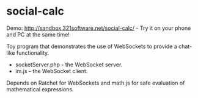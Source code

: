 # social-calc

Demo: http://sandbox.321software.net/social-calc/ - Try it on your phone and PC at the same time!

Toy program that demonstrates the use of WebSockets to provide a chat-like functionality.

* socketServer.php - the WebSocket server.
* im.js - the WebSocket client.

Depends on Ratchet for WebSockets and math.js for safe evaluation of mathematical expressions.
